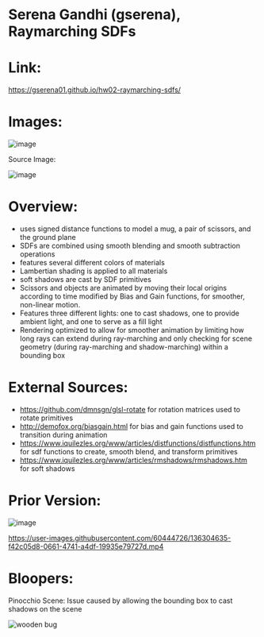 # Serena Gandhi (gserena), Raymarching SDFs 
# Link:
https://gserena01.github.io/hw02-raymarching-sdfs/
# Images:

![image](https://user-images.githubusercontent.com/60444726/137232616-f34e94f8-cda8-42d9-be07-123af8428b9e.png)



Source Image:

![image](https://user-images.githubusercontent.com/60444726/136303143-f7881cd9-7931-42ab-ad39-ae02c3236569.png)




# Overview:
- uses signed distance functions to model a mug, a pair of scissors, and the ground plane
- SDFs are combined using smooth blending and smooth subtraction operations
- features several different colors of materials
- Lambertian shading is applied to all materials
- soft shadows are cast by SDF primitives
- Scissors and objects are animated by moving their local origins according to time modified by Bias and Gain functions, for smoother, non-linear motion.
- Features three different lights: one to cast shadows, one to provide ambient light, and one to serve as a fill light
- Rendering optimized to allow for smoother animation by limiting how long rays can extend during ray-marching and only checking for scene geometry (during ray-marching and shadow-marching) within a bounding box


# External Sources:
- https://github.com/dmnsgn/glsl-rotate for rotation matrices used to rotate primitives
- http://demofox.org/biasgain.html for bias and gain functions used to transition during animation
- https://www.iquilezles.org/www/articles/distfunctions/distfunctions.htm for sdf functions to create, smooth blend, and transform primitives
- https://www.iquilezles.org/www/articles/rmshadows/rmshadows.htm for soft shadows


# Prior Version:

![image](https://user-images.githubusercontent.com/60444726/136303288-56a5e5cf-45c0-4c4f-8d5b-71ce14544b6e.png)

https://user-images.githubusercontent.com/60444726/136304635-f42c05d8-0661-4741-a4df-19935e79727d.mp4

# Bloopers:

Pinocchio Scene: Issue caused by allowing the bounding box to cast shadows on the scene

![wooden bug](https://user-images.githubusercontent.com/60444726/137224445-b18101aa-21ef-42b4-81d6-0970a217e678.png)

